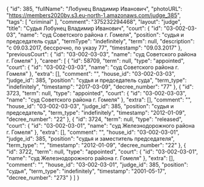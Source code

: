 {
    "id": 385,
    "fullName": "Лобунец Владимир Иванович",
    "photoURL": "https://members2020by.s3.eu-north-1.amazonaws.com/judge_385",
    "tags": [
        "criminal"
    ],
    "comment": "375232294468",
    "layout": "judge",
    "title": "Судья Лобунец Владимир Иванович",
    "court": {
        "id": "03-002-03-03",
        "name": "суд Советского района г. Гомеля",
        "position": "судья и председатель суда",
        "termType": "indefinitely",
        "term": null,
        "description": "c 09.03.2017, бессрочно, по указу 77",
        "timestamp": "09.03.2017"
    },
    "previousCourt": {
        "id": "03-002-03-03",
        "name": "суд Советского района г. Гомеля"
    },
    "career": [
        {
            "id": 58709,
            "term": null,
            "type": "appointed",
            "court": {
                "id": "03-002-03-03",
                "name": "суд Советского района г. Гомеля"
            },
            "extra": [],
            "comment": "",
            "house_id": "03-002-03-03",
            "judge_id": 385,
            "position": "судья и председатель суда",
            "term_type": "indefinitely",
            "timestamp": "2017-03-09",
            "decree_number": "77"
        },
        {
            "id": 3723,
            "term": null,
            "type": "appointed",
            "court": {
                "id": "03-002-03-03",
                "name": "суд Советского района г. Гомеля"
            },
            "extra": [],
            "comment": "",
            "house_id": "03-002-03-03",
            "judge_id": 385,
            "position": "судья и председатель",
            "term_type": "indefinitely",
            "timestamp": "2012-01-09",
            "decree_number": "22"
        },
        {
            "id": 3724,
            "term": null,
            "type": "released",
            "court": {
                "id": "03-002-03-01",
                "name": "суд Железнодорожного района г. Гомеля"
            },
            "extra": [],
            "comment": "",
            "house_id": "03-002-03-01",
            "judge_id": 385,
            "position": "судья и заместитель председателя",
            "term_type": "",
            "timestamp": "2012-01-09",
            "decree_number": "22"
        },
        {
            "id": 3722,
            "term": null,
            "type": "appointed",
            "court": {
                "id": "03-002-03-01",
                "name": "суд Железнодорожного района г. Гомеля"
            },
            "extra": [],
            "comment": "",
            "house_id": "03-002-03-01",
            "judge_id": 385,
            "position": "судья",
            "term_type": "indefinitely",
            "timestamp": "2001-05-17",
            "decree_number": "273"
        }
    ]
}